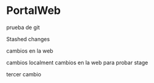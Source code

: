 # PortalWeb

prueba de git

Stashed changes


cambios en la web

cambios localment
cambios en la web para probar stage


tercer cambio
